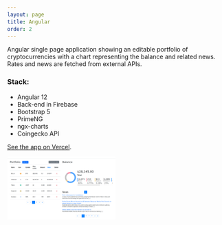 ```yaml
---
layout: page
title: Angular
order: 2
---
```


Angular single page application showing an editable portfolio of cryptocurrencies with a chart representing the balance and related news. Rates and news are fetched from external APIs.

### Stack:
- Angular 12
- Back-end in Firebase
- Bootstrap 5
- PrimeNG
- ngx-charts
- Coingecko API

[See the app on Vercel](https://crypto-balance.vercel.app/).



<a href="https://crypto-balance.vercel.app/"><img src="images/angular-crypto-balance.png" alt="Angular screenshot" width="50%" height="50%"></a>

